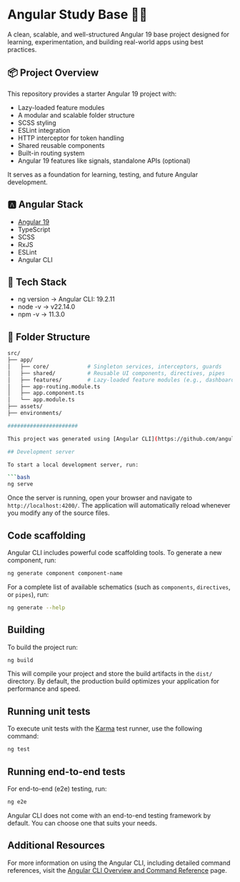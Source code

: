 # Angular Study Base 🧠🚀

A clean, scalable, and well-structured Angular 19 base project designed for learning, experimentation, and building real-world apps using best practices.

## 📦 Project Overview

This repository provides a starter Angular 19 project with:

- Lazy-loaded feature modules
- A modular and scalable folder structure
- SCSS styling
- ESLint integration
- HTTP interceptor for token handling
- Shared reusable components
- Built-in routing system
- Angular 19 features like signals, standalone APIs (optional)

It serves as a foundation for learning, testing, and future Angular development.

## 🅰️ Angular Stack

- [Angular 19](https://angular.io/)
- TypeScript
- SCSS
- RxJS
- ESLint
- Angular CLI

## 💽 Tech Stack

- ng version -> Angular CLI: 19.2.11
- node -v -> v22.14.0
- npm -v -> 11.3.0 

## 📁 Folder Structure

```bash
src/
├── app/
│   ├── core/            # Singleton services, interceptors, guards
│   ├── shared/          # Reusable UI components, directives, pipes
│   ├── features/        # Lazy-loaded feature modules (e.g., dashboard, auth)
│   ├── app-routing.module.ts
│   ├── app.component.ts
│   └── app.module.ts
├── assets/
├── environments/

######################

This project was generated using [Angular CLI](https://github.com/angular/angular-cli) version 19.2.11.

## Development server

To start a local development server, run:

```bash
ng serve
```

Once the server is running, open your browser and navigate to `http://localhost:4200/`. The application will automatically reload whenever you modify any of the source files.

## Code scaffolding

Angular CLI includes powerful code scaffolding tools. To generate a new component, run:

```bash
ng generate component component-name
```

For a complete list of available schematics (such as `components`, `directives`, or `pipes`), run:

```bash
ng generate --help
```

## Building

To build the project run:

```bash
ng build
```

This will compile your project and store the build artifacts in the `dist/` directory. By default, the production build optimizes your application for performance and speed.

## Running unit tests

To execute unit tests with the [Karma](https://karma-runner.github.io) test runner, use the following command:

```bash
ng test
```

## Running end-to-end tests

For end-to-end (e2e) testing, run:

```bash
ng e2e
```

Angular CLI does not come with an end-to-end testing framework by default. You can choose one that suits your needs.

## Additional Resources

For more information on using the Angular CLI, including detailed command references, visit the [Angular CLI Overview and Command Reference](https://angular.dev/tools/cli) page.

